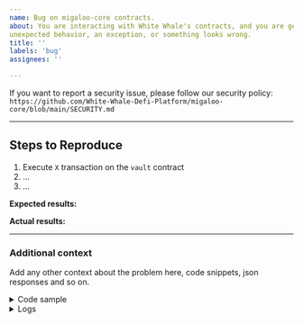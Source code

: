 ```yaml
---
name: Bug on migaloo-core contracts.
about: You are interacting with White Whale's contracts, and you are getting an 
unexpected behavior, an exception, or something looks wrong.
title: ''
labels: 'bug'
assignees: ''

---
```


<!-- Thank you for using White Whale Migaloo!

     If you are looking for support, please check out our documentation
     or consider asking a question on Discord's smart contract channel:
      * https://whitewhale.money/
      * https://white-whale-defi-platform.github.io/docs/
      * https://discordapp.com/channels/908044702794801233/987301947440767006

     If you have found a bug or if our documentation doesn't have an answer
     to what you're looking for, then fill out the template below.
-->

If you want to report a security issue, please follow our security policy: `https://github.com/White-Whale-Defi-Platform/migaloo-core/blob/main/SECURITY.md`

---
## Steps to Reproduce

<!-- Please include full steps to reproduce so that we can reproduce the problem. -->

1. Execute `X` transaction on the `vault` contract <!-- (see "Code sample" section below) -->
2. ... <!-- describe steps to demonstrate bug -->
3. ... <!-- for example "Query X data and get an exception" -->

**Expected results:** <!-- what did you expect to happen? -->

**Actual results:** <!-- what did you actually happen? -->

---

### Additional context
Add any other context about the problem here, code snippets, json responses and so on.

<details>
<summary>Code sample</summary>

<!--
      If case you are working on a smart contract, please attach a minimal reproducible 
      sample that shows the problem and attach it below between the lines with the backticks.
-->

```rust
```

</details>

<details>
  <summary>Logs</summary>

<!--
      Paste the log output below between the lines with the backticks, whether it is 
      from compilation or executing a query on chain.

      Please see if the error message includes enough information
      to explain how to solve the issue.
-->

```
```

</details>

<!--
      Consider also attaching screenshots and/or videos to better
      illustrate the issue.

      You can upload them directly on GitHub.
      Beware that video file size is limited to 10MB.
-->